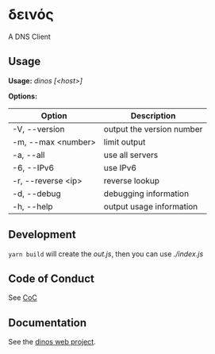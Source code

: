# δεινός

A DNS Client

## Usage

**Usage:** _dinos [\<host>\]_

**Options:**

| Option               | Description               |
| -------------------- | ------------------------- |
| -V, --version        | output the version number |
| -m, --max \<number\> | limit output              |
| -a, --all            | use all servers           |
| -6, --IPv6           | use IPv6                  |
| -r, --reverse \<ip\> | reverse lookup            |
| -d, --debug          | debugging information     |
| -h, --help           | output usage information  |

## Development

`yarn build` will create the _out.js_, then you can use _./index.js_

## Code of Conduct

See [CoC](CODE_OF_CONDUCT.md)

## Documentation

See the [dinos web project](https://0xflotus.github.io/dinos/).
